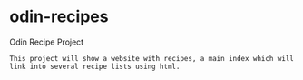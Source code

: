 # odin-recipes
Odin Recipe Project 

	This project will show a website with recipes, a main index which will link into several recipe lists using html. 
